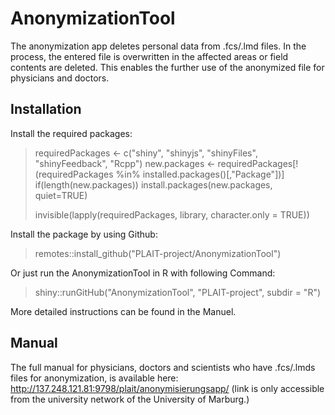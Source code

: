# AnonymizationTool
The anonymization app deletes personal data from .fcs/.lmd files. In the process, the entered file is overwritten in the affected areas or field contents are deleted. This enables the further use of the anonymized file for physicians and doctors. 

## Installation
Install the required packages:
> requiredPackages <- c("shiny", "shinyjs", "shinyFiles", "shinyFeedback", "Rcpp") new.packages <- requiredPackages[!(requiredPackages %in% installed.packages()[,"Package"])]  
> if(length(new.packages)) install.packages(new.packages, quiet=TRUE)
> 
> invisible(lapply(requiredPackages, library, character.only = TRUE)) 

Install the package by using Github:
> remotes::install_github("PLAIT-project/AnonymizationTool")

Or just run the AnonymizationTool in R with following Command:
> shiny::runGitHub("AnonymizationTool", "PLAIT-project", subdir = "R")

More detailed instructions can be found in the Manuel. 

## Manual
The full manual for physicians, doctors and scientists who have .fcs/.lmds files for anonymization, is available here: http://137.248.121.81:9798/plait/anonymisierungsapp/ (link is only accessible from the university network of the University of Marburg.)

